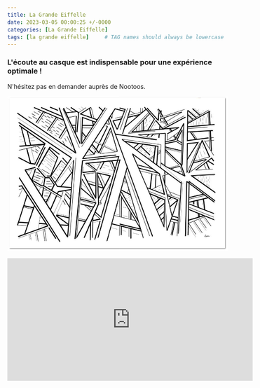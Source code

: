 ```yaml
---
title: La Grande Eiffelle
date: 2023-03-05 00:00:25 +/-0000
categories: [La Grande Eiffelle]
tags: [la grande eiffelle]     # TAG names should always be lowercase
---
```


### L'écoute au casque est indispensable pour une expérience optimale !
N'hésitez pas en demander auprès de Nootoos.

![La Grande Eiffelle](/assets/img/tableaux/la-grande-eiffelle.jpg)

<CENTER>

<iframe width="560" height="280" src="https://www.bandlab.com/embed/shout/?id=11c2564a6470ea11a94c0003ffd19c0f_ed963b5d9a4448cbb2046180729092e0" frameborder="0" allowfullscreen></iframe>

</CENTER>

